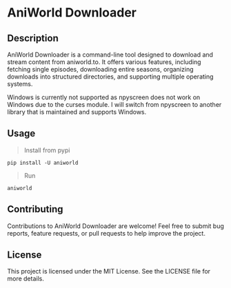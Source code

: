 # AniWorld Downloader

## Description

AniWorld Downloader is a command-line tool designed to download and stream content from aniworld.to.
It offers various features, including fetching single episodes, downloading entire seasons, organizing downloads into structured directories, and supporting multiple operating systems.

Windows is currently not supported as npyscreen does not work on Windows due to the curses module.
I will switch from npyscreen to another library that is maintained and supports Windows.

## Usage

> Install from pypi
```shell
pip install -U aniworld
```

> Run
```shell
aniworld
```

## Contributing

Contributions to AniWorld Downloader are welcome!
Feel free to submit bug reports, feature requests, or pull requests to help improve the project.

## License

This project is licensed under the MIT License. See the LICENSE file for more details.
